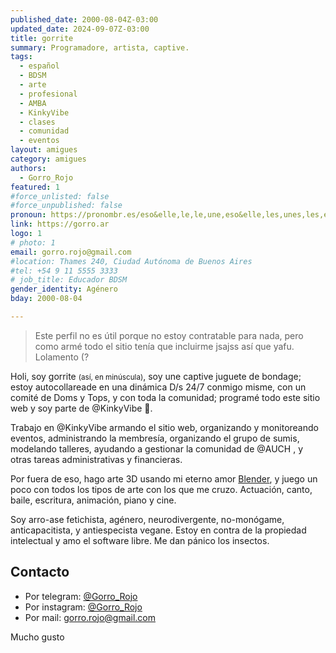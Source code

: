```yaml
---
published_date: 2000-08-04Z-03:00
updated_date: 2024-09-07Z-03:00
title: gorrite
summary: Programadore, artista, captive.
tags:
  - español
  - BDSM
  - arte
  - profesional
  - AMBA
  - KinkyVibe
  - clases
  - comunidad
  - eventos
layout: amigues
category: amigues
authors:
  - Gorro_Rojo
featured: 1
#force_unlisted: false
#force_unpublished: false
pronoun: https://pronombr.es/eso&elle,le,le,une,eso&elle,les,unes,les,e,co,
link: https://gorro.ar
logo: 1
# photo: 1
email: gorro.rojo@gmail.com
#location: Thames 240, Ciudad Autónoma de Buenos Aires
#tel: +54 9 11 5555 3333
# job_title: Educador BDSM
gender_identity: Agénero
bday: 2000-08-04

---
```


> Este perfil no es útil porque no estoy contratable para nada, pero como armé todo el sitio tenía que incluirme jsajss así que yafu. Lolamento (?

Holi, soy gorrite <small>(así, en minúscula)</small>, soy une captive juguete de bondage; estoy autocollareade en una dinámica D/s 24/7 conmigo misme, con un comité de Doms y Tops, y con toda la comunidad; programé todo este sitio web y soy parte de @KinkyVibe 🌈.

Trabajo en @KinkyVibe armando el sitio web, organizando y monitoreando eventos, administrando la membresía, organizando el grupo de sumis, modelando talleres, ayudando a gestionar la comunidad de @AUCH , y otras tareas administrativas y financieras.

Por fuera de eso, hago arte 3D usando mi eterno amor [Blender](https://www.blender.org), y juego un poco con todos los tipos de arte con los que me cruzo. Actuación, canto, baile, escritura, animación, piano y cine.

Soy arro-ase fetichista, agénero, neurodivergente, no-monógame, anticapacitista, y antiespecista vegane. Estoy en contra de la propiedad intelectual y amo el software libre. Me dan pánico los insectos. 

## Contacto

- Por telegram: [\@Gorro_Rojo](https://t.me/Gorro_Rojo)
- Por instagram: [\@Gorro_Rojo](https://instagram.com/Gorro_Rojo)
- Por mail: [gorro.rojo@gmail.com](mailto:gorro.rojo@gmail.com)

Mucho gusto